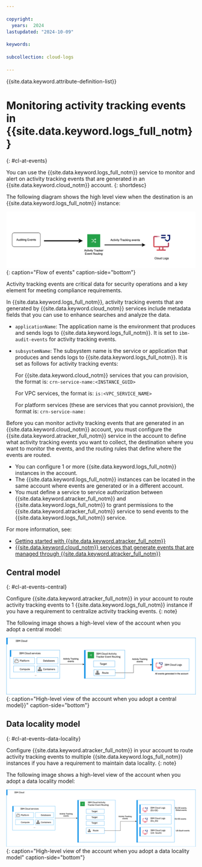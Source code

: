 ```yaml
---

copyright:
  years:  2024
lastupdated: "2024-10-09"

keywords:

subcollection: cloud-logs

---
```


{{site.data.keyword.attribute-definition-list}}



# Monitoring activity tracking events in {{site.data.keyword.logs_full_notm}}
{: #cl-at-events}

You can use the {{site.data.keyword.logs_full_notm}} service to monitor and alert on activity tracking events that are generated in an {{site.data.keyword.cloud_notm}} account.
{: shortdesc}


The following diagram shows the high level view when the destination is an {{site.data.keyword.logs_full_notm}} instance:

![Flow of events](images/telemetry-events.png "Flow of events"){: caption="Flow of events" caption-side="bottom"}


Activity tracking events are critical data for security operations and a key element for meeting compliance requirements.

In {{site.data.keyword.logs_full_notm}}, activity tracking events that are generated by {{site.data.keyword.cloud_notm}} services include metadata fields that you can use to enhance searches and analyze the data.
- `applicationName`: The application name is the environment that produces and sends logs to {{site.data.keyword.logs_full_notm}}. It is set to `ibm-audit-events` for activity tracking events.
- `subsystemName`: The subsystem name is the service or application that produces and sends logs to {{site.data.keyword.logs_full_notm}}. It is set as follows for activity tracking events:

    For {{site.data.keyword.cloud_notm}} services that you can provision, the format is: `crn-service-name:<INSTANCE_GUID>`

    For VPC services, the format is: `is:<VPC_SERVICE_NAME>`

    For platform services (these are services that you cannot provision), the format is: `crn-service-name:`

Before you can monitor activity tracking events that are generated in an {{site.data.keyword.cloud_notm}} account, you must configure the {{site.data.keyword.atracker_full_notm}} service in the account to define what activity tracking events you want to collect, the destination where you want to monitor the events, and the routing rules that define where the events are routed.

- You can configure 1 or more {{site.data.keyword.logs_full_notm}} instances in the account.
- The {{site.data.keyword.logs_full_notm}} instances can be located in the same account where events are generated or in a different account.
- You must define a service to service authorization between {{site.data.keyword.atracker_full_notm}} and {{site.data.keyword.logs_full_notm}} to grant permissions to the {{site.data.keyword.atracker_full_notm}} service to send events to the {{site.data.keyword.logs_full_notm}} service.

For more information, see:
- [Getting started with {{site.data.keyword.atracker_full_notm}}](/docs/atracker?topic=atracker-getting-started)
- [{{site.data.keyword.cloud_notm}} services that generate events that are managed through {{site.data.keyword.atracker_full_notm}}](/docs/atracker?topic=atracker-cloud_services_atracker)

## Central model
{: #cl-at-events-central}


Configure {{site.data.keyword.atracker_full_notm}} in your account to route activity tracking events to 1 {{site.data.keyword.logs_full_notm}} instance if you have a requirement to centralize activity tracking events.
{: note}

The following image shows a high-level view of the account when you adopt a central model:

![High-level view of the account when you adopt a central model](/images/migration-atracker-central.svg "Account overview of handling activity tracking events."){: caption="High-level view of the account when you adopt a central model}}" caption-side="bottom"}

## Data locality model
{: #cl-at-events-data-locality}


Configure {{site.data.keyword.atracker_full_notm}} in your account to route activity tracking events to multiple {{site.data.keyword.logs_full_notm}} instances if you have a requirement to maintain data locality.
{: note}

The following image shows a high-level view of the account when you adopt a data locality model:

![High-level view of the account when you adopt a data locality model](/images/migration-atracker-many.svg "Account overview of handling activity tracking events."){: caption="High-level view of the account when you adopt a data locality model" caption-side="bottom"}
